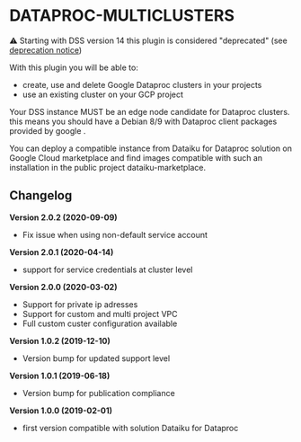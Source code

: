 # DATAPROC-MULTICLUSTERS

⚠️ Starting with DSS version 14 this plugin is considered \"deprecated\" (see [deprecation notice](https://doc.dataiku.com/dss/latest/hadoop/dynamic-dataproc.html))

With this plugin you will be able to:
* create, use and delete Google Dataproc clusters in your projects
* use an existing cluster on your GCP project

Your DSS instance MUST be an edge node candidate for Dataproc clusters. this means you should have a Debian 8/9 with Dataproc client packages provided by google .

You can deploy a compatible instance from Dataiku for Dataproc solution on Google Cloud marketplace and find images compatible with such an installation in the public project dataiku-marketplace.


## Changelog

**Version 2.0.2 (2020-09-09)**
* Fix issue when using non-default service account

**Version 2.0.1  (2020-04-14)**
* support for service credentials at cluster level 

**Version 2.0.0  (2020-03-02)**
* Support for private ip adresses 
* Support for custom and multi project VPC
* Full custom custer configuration available 

**Version 1.0.2 (2019-12-10)**
* Version bump for updated support level

**Version 1.0.1  (2019-06-18)**
* Version bump for publication compliance

**Version 1.0.0  (2019-02-01)**
* first version compatible with solution Dataiku for Dataproc
